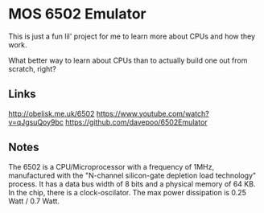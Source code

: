 # MOS 6502 Emulator

This is just a fun lil' project for me to learn more about CPUs and how they work.

What better way to learn about CPUs than to actually build one out from scratch, right?

## Links

<http://obelisk.me.uk/6502>
<https://www.youtube.com/watch?v=qJgsuQoy9bc>
<https://github.com/davepoo/6502Emulator>

## Notes

The 6502 is a CPU/Microprocessor with a frequency of 1MHz, manufactured with the "N-channel silicon-gate depletion load technology" process. It has a data bus width of 8 bits and a physical memory of 64 KB. In the chip, there is a clock-oscilator. The max power dissipation is 0.25 Watt / 0.7 Watt.
